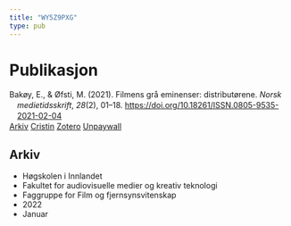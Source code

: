 ```yaml
---
title: "WY5Z9PXG"
type: pub
---
```

<h1>Publikasjon</h1>
<article id="csl-bib-container-WY5Z9PXG" class="csl-bib-container">
  <div class="csl-bib-body" style="line-height: 1.35; padding-left: 1em; text-indent:-1em;">
  <div class="csl-entry">Bak&#xF8;y, E., &amp; &#xD8;fsti, M. (2021). Filmens gr&#xE5; eminenser: distribut&#xF8;rene. <i>Norsk medietidsskrift</i>, <i>28</i>(2), 01&#x2013;18. <a href="https://doi.org/10.18261/ISSN.0805-9535-2021-02-04">https://doi.org/10.18261/ISSN.0805-9535-2021-02-04</a></div>
</div>
  <div class="csl-bib-buttons">
    <a href="#taxonomy-article-WY5Z9PXG" class="csl-bib-button">Arkiv</a>
    <a href alt="Cristin URL" class="csl-bib-button">Cristin</a>
    <a href alt="Zotero URL" class="csl-bib-button">Zotero</a>
    <a href="https://doi.org/10.18261/issn.0805-9535-2021-02-04" class="csl-bib-button">Unpaywall</a>
  </div>
  <div id="csl-bib-meta-container-WY5Z9PXG"></div>
</article>
<div id="csl-bib-meta-WY5Z9PXG" class="csl-bib-meta">
  <article id="taxonomy-article-WY5Z9PXG" class="taxonomy-article">
    <h1>Arkiv</h1>
    <ul>
      <li>Høgskolen i Innlandet</li>
      <li>Fakultet for audiovisuelle medier og kreativ teknologi</li>
      <li>Faggruppe for Film og fjernsynsvitenskap</li>
      <li>2022</li>
      <li>Januar</li>
    </ul>
  </article>
</div>
